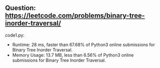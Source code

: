 ## Question: https://leetcode.com/problems/binary-tree-inorder-traversal/

code1.py:
* Runtime: 28 ms, faster than 67.68% of Python3 online submissions for Binary Tree Inorder Traversal.
* Memory Usage: 13.7 MB, less than 6.56% of Python3 online submissions for Binary Tree Inorder Traversal.